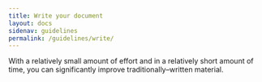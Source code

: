 ```yaml
---
title: Write your document
layout: docs
sidenav: guidelines
permalink: /guidelines/write/
---
```


With a relatively small amount of effort and in a relatively short amount of time, you can significantly improve traditionally–written material.

